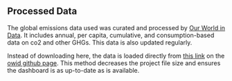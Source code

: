 ## Processed Data

The global emissions data used was curated and processed by [Our World in Data](https://ourworldindata.org/co2-and-other-greenhouse-gas-emissions). It includes annual, per capita, cumulative, and consumption-based data on co2 and other GHGs. This data is also updated regularly.

Instead of downloading here, the data is loaded directly from [this link](https://raw.githubusercontent.com/owid/co2-data/master/owid-co2-data.csv) on the [owid github page](https://github.com/owid). This method decreases the project file size and ensures the dashboard is as up-to-date as is available.
